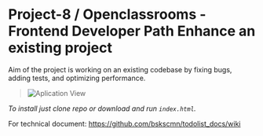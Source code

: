 

# Project-8 / Openclassrooms - Frontend Developer Path  Enhance an existing project
 
Aim of the project is working on an existing codebase by fixing bugs, adding tests, and optimizing performance.
> ![Aplication View](https://github.com/bskscmn/todolist_docs/blob/master/documents/todos.jpg?raw=true)

*To install just clone repo or download and run `index.html`.*

For technical document: https://github.com/bskscmn/todolist_docs/wiki

